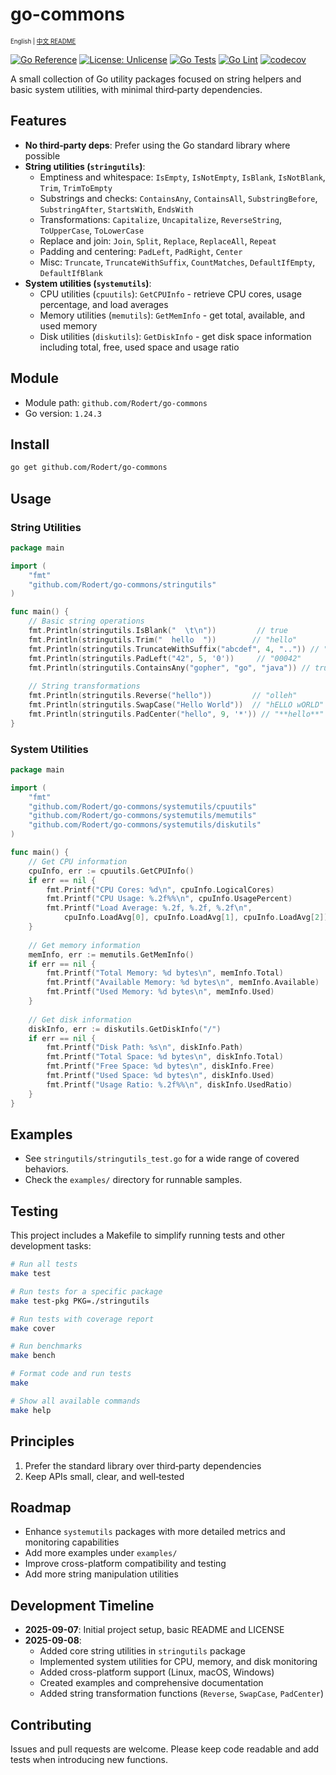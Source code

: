 # go-commons

<sub><sup>English | [中文 README](README-zh.md)</sup></sub>

[![Go Reference](https://pkg.go.dev/badge/github.com/Rodert/go-commons.svg)](https://pkg.go.dev/github.com/Rodert/go-commons)
[![License: Unlicense](https://img.shields.io/badge/license-Unlicense-blue.svg)](LICENSE)
[![Go Tests](https://github.com/Rodert/go-commons/actions/workflows/go-test.yml/badge.svg)](https://github.com/Rodert/go-commons/actions/workflows/go-test.yml)
[![Go Lint](https://github.com/Rodert/go-commons/actions/workflows/go-lint.yml/badge.svg)](https://github.com/Rodert/go-commons/actions/workflows/go-lint.yml)
[![codecov](https://codecov.io/gh/Rodert/go-commons/branch/main/graph/badge.svg)](https://codecov.io/gh/Rodert/go-commons)

A small collection of Go utility packages focused on string helpers and basic system utilities, with minimal third‑party dependencies.

## Features

- **No third‑party deps**: Prefer using the Go standard library where possible
- **String utilities (`stringutils`)**:
  - Emptiness and whitespace: `IsEmpty`, `IsNotEmpty`, `IsBlank`, `IsNotBlank`, `Trim`, `TrimToEmpty`
  - Substrings and checks: `ContainsAny`, `ContainsAll`, `SubstringBefore`, `SubstringAfter`, `StartsWith`, `EndsWith`
  - Transformations: `Capitalize`, `Uncapitalize`, `ReverseString`, `ToUpperCase`, `ToLowerCase`
  - Replace and join: `Join`, `Split`, `Replace`, `ReplaceAll`, `Repeat`
  - Padding and centering: `PadLeft`, `PadRight`, `Center`
  - Misc: `Truncate`, `TruncateWithSuffix`, `CountMatches`, `DefaultIfEmpty`, `DefaultIfBlank`
- **System utilities (`systemutils`)**:
  - CPU utilities (`cpuutils`): `GetCPUInfo` - retrieve CPU cores, usage percentage, and load averages
  - Memory utilities (`memutils`): `GetMemInfo` - get total, available, and used memory
  - Disk utilities (`diskutils`): `GetDiskInfo` - get disk space information including total, free, used space and usage ratio

## Module

- Module path: `github.com/Rodert/go-commons`
- Go version: `1.24.3`

## Install

```bash
go get github.com/Rodert/go-commons
```

## Usage

### String Utilities

```go
package main

import (
	"fmt"
	"github.com/Rodert/go-commons/stringutils"
)

func main() {
	// Basic string operations
	fmt.Println(stringutils.IsBlank("  \t\n"))         // true
	fmt.Println(stringutils.Trim("  hello  "))        // "hello"
	fmt.Println(stringutils.TruncateWithSuffix("abcdef", 4, "..")) // "ab.."
	fmt.Println(stringutils.PadLeft("42", 5, '0'))     // "00042"
	fmt.Println(stringutils.ContainsAny("gopher", "go", "java")) // true
	
	// String transformations
	fmt.Println(stringutils.Reverse("hello"))         // "olleh"
	fmt.Println(stringutils.SwapCase("Hello World"))  // "hELLO wORLD"
	fmt.Println(stringutils.PadCenter("hello", 9, '*')) // "**hello**"
}
```

### System Utilities

```go
package main

import (
	"fmt"
	"github.com/Rodert/go-commons/systemutils/cpuutils"
	"github.com/Rodert/go-commons/systemutils/memutils"
	"github.com/Rodert/go-commons/systemutils/diskutils"
)

func main() {
	// Get CPU information
	cpuInfo, err := cpuutils.GetCPUInfo()
	if err == nil {
		fmt.Printf("CPU Cores: %d\n", cpuInfo.LogicalCores)
		fmt.Printf("CPU Usage: %.2f%%\n", cpuInfo.UsagePercent)
		fmt.Printf("Load Average: %.2f, %.2f, %.2f\n", 
			cpuInfo.LoadAvg[0], cpuInfo.LoadAvg[1], cpuInfo.LoadAvg[2])
	}
	
	// Get memory information
	memInfo, err := memutils.GetMemInfo()
	if err == nil {
		fmt.Printf("Total Memory: %d bytes\n", memInfo.Total)
		fmt.Printf("Available Memory: %d bytes\n", memInfo.Available)
		fmt.Printf("Used Memory: %d bytes\n", memInfo.Used)
	}
	
	// Get disk information
	diskInfo, err := diskutils.GetDiskInfo("/")
	if err == nil {
		fmt.Printf("Disk Path: %s\n", diskInfo.Path)
		fmt.Printf("Total Space: %d bytes\n", diskInfo.Total)
		fmt.Printf("Free Space: %d bytes\n", diskInfo.Free)
		fmt.Printf("Used Space: %d bytes\n", diskInfo.Used)
		fmt.Printf("Usage Ratio: %.2f%%\n", diskInfo.UsedRatio)
	}
}
```

## Examples

- See `stringutils/stringutils_test.go` for a wide range of covered behaviors.
- Check the `examples/` directory for runnable samples.

## Testing

This project includes a Makefile to simplify running tests and other development tasks:

```bash
# Run all tests
make test

# Run tests for a specific package
make test-pkg PKG=./stringutils

# Run tests with coverage report
make cover

# Run benchmarks
make bench

# Format code and run tests
make

# Show all available commands
make help
```

## Principles

1. Prefer the standard library over third‑party dependencies
2. Keep APIs small, clear, and well‑tested

## Roadmap

- Enhance `systemutils` packages with more detailed metrics and monitoring capabilities
- Add more examples under `examples/`
- Improve cross-platform compatibility and testing
- Add more string manipulation utilities

## Development Timeline

- **2025-09-07**: Initial project setup, basic README and LICENSE
- **2025-09-08**: 
  - Added core string utilities in `stringutils` package
  - Implemented system utilities for CPU, memory, and disk monitoring
  - Added cross-platform support (Linux, macOS, Windows)
  - Created examples and comprehensive documentation
  - Added string transformation functions (`Reverse`, `SwapCase`, `PadCenter`)

## Contributing

Issues and pull requests are welcome. Please keep code readable and add tests when introducing new functions.